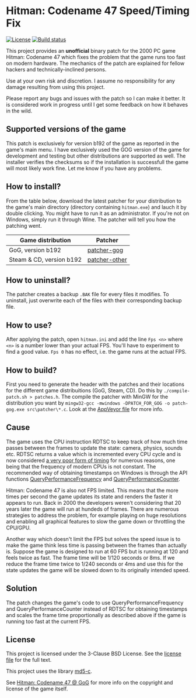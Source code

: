 # Hitman: Codename 47 Speed/Timing Fix

[![License](https://img.shields.io/badge/License-BSD_3--Clause-blue.svg)](https://opensource.org/licenses/BSD-3-Clause)
[![Build status](https://ci.appveyor.com/api/projects/status/s96nc560pf8pjdd2?svg=true)](https://ci.appveyor.com/project/MIvanchev/hitmanc47timingfix)

This project provides an **unofficial** binary patch for the 2000 PC game Hitman:
Codename 47 which fixes the problem that the game runs too fast on modern
hardware. The mechanics of the patch are explained for fellow hackers and
technically-inclined persons.

Use at your own risk and discretion. I assume no responsibility for any damage
resulting from using this project.

Please report any bugs and issues with the patch so I can make it better. It
is considered work in progress until I get some feedback on how it behaves in
the wild.

## Supported versions of the game

This patch is exclusively for version b192 of the game as reported in the game's
main menu. I have exclusively used the GOG version of the game for development
and testing but other distributions are supported as well. The installer
verifies the checksums so if the installation is successfull the game will most
likely work fine. Let me know if you have any problems.

## How to install?

From the table below, download the latest patcher for your distribution to
the game's main directory (directory containing `hitman.exe`)
and lauch it by double clicking. You might have to run it as an administrator.
If you're not on Windows, simply run it through Wine. The patcher will tell you
how the patching went.

| Game distribution | Patcher |
| ----------------- | ------- |
| GoG, version b192 | [patcher-gog](https://ci.appveyor.com/api/buildjobs/noc5rq0ebk4d2evc/artifacts/patcher-gog.exe) |
| Steam & CD, version b192 | [patcher-other](https://ci.appveyor.com/api/buildjobs/noc5rq0ebk4d2evc/artifacts/patcher-other.exe) |

## How to uninstall?

The patcher creates a backup `.BAK` file for every files it modifies. To
uninstall, just overwrite each of the files with their corresponding backup
file.

## How to use?

After applying the patch, open `hitman.ini` and add the line `Fps <n>` where 
`<n>` is a number lower than your actual FPS. You'll have to experiment to find
a good value. `Fps 0` has no effect, i.e. the game runs at the actual FPS.

## How to build?

First you need to generate the header with the patches and their locations for
the different game distribuitions (GoG, Steam, CD). Do this by
`./compile-patch.sh > patches.h`. The compile the patcher with MinGW for the
distribution you want by
`mingw32-gcc -mwindows -DPATCH_FOR_GOG -o patch-gog.exe src\patcher\*.c`.
Look at the
[AppVeyor file](https://raw.githubusercontent.com/MIvanchev/HitmanC47TimingFix/main/appveyor.yml)
for more info.

## Cause

The game uses the CPU instruction RDTSC to keep track of how much time passes
between the frames to update the state: camera, physics, sounds etc. RDTSC
returns a value which is incremented every CPU cycle and is now considered
[a very poor form of timing](https://learn.microsoft.com/en-us/windows/win32/dxtecharts/game-timing-and-multicore-processors)
for numerous reasons, one being that the frequency of modern CPUs is not
constant. The recommended way of obtaining timestamps on Windows is through the
API functions [QueryPerformanceFrequency](https://learn.microsoft.com/en-us/windows/win32/api/profileapi/nf-profileapi-queryperformancefrequency)
and [QueryPerformanceCounter](https://learn.microsoft.com/en-us/windows/win32/api/profileapi/nf-profileapi-queryperformancecounter).

Hitman: Codename 47 is also not FPS limited. This means that the more times per
second the game updates its state and renders the faster it appears to run.
Back in 2000 the developers weren't considering that 20 years later the game
will run at hundeds of frames. There are numerous strategies to address the
problem, for example playing on huge resolutions and enabling all graphical
features to slow the game down or throttling the CPU/GPU.

Another way which doesn't limit the FPS but solves the speed issue
is to make the game think less time is passing between the frames than actually
is. Suppose the game is designed to run at 60 FPS but is running at 120 and
feels twice as fast. The frame time will be 1/120 seconds or 8ms. If we reduce
the frame time twice to 1/240 seconds or 4ms and use this for the state updates
the game will be slowed down to its originally intended speed.

## Solution

The patch changes the game's code to use QueryPerformanceFrequency and 
QueryPerformanceCounter instead of RDTSC for obtaining timestamps and scales
the frame time proportionally as described above if the game is running too
fast at the current FPS.

## License

This project is licensed under the 3-Clause BSD License. See the
[license file](LICENSE) for the full text.

This project uses the library [md5-c](https://github.com/Zunawe/md5-c).

See [Hitman: Codename 47 @ GoG](https://www.gog.com/en/game/hitman_codename_47)
for more info on the copyright and license of the game itself.
